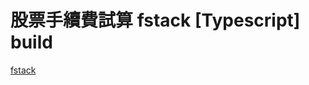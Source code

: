 股票手續費試算 fstack [Typescript] build
======================================
[fstack ](https://imneverdied.github.io/fstack/)
